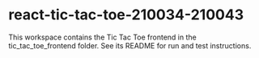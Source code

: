 # react-tic-tac-toe-210034-210043

This workspace contains the Tic Tac Toe frontend in the tic_tac_toe_frontend folder. See its README for run and test instructions.